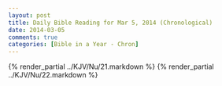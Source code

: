```yaml
---
layout: post
title: Daily Bible Reading for Mar 5, 2014 (Chronological)
date: 2014-03-05
comments: true
categories: [Bible in a Year - Chron]
---
```

{% render_partial ../KJV/Nu/21.markdown %}
{% render_partial ../KJV/Nu/22.markdown %}
